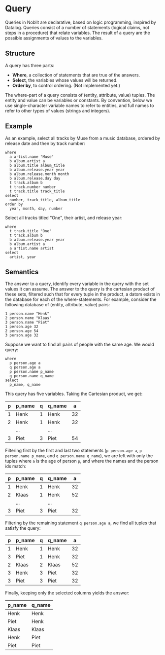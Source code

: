 # Query

Queries in Noblit are declarative, based on logic programming, inspired by
Datalog. Queries consist of a number of statements (logical claims, not steps in
a procedure) that relate variables. The result of a query are the possible
assignments of values to the variables.

## Structure

A query has three parts:

 * **Where**, a collection of statements that are true of the answers.
 * **Select**, the variables whose values will be returned.
 * **Order by**, to control ordering. (Not implemented yet.)

The where-part of a query consists of (entity, attribute, value) tuples. The
entity and value can be variables or constants. By convention, below we use
single-character variable names to refer to entities, and full names to refer
to other types of values (strings and integers).

## Example

As an example, select all tracks by Muse from a music database, ordered by
release date and then by track number:

    where
      a artist.name "Muse"
      b album.artist a
      b album.title album_title
      b album.release.year year
      b album.release.month month
      b album.release.day day
      t track.album b
      t track.number number
      t track.title track_title
    select
      number, track_title, album_title
    order by
      year, month, day, number

Select all tracks titled "One", their artist, and release year:

    where
      t track.title "One"
      t track.album b
      b album.release.year year
      b album.artist a
      a artist.name artist
    select
      artist, year

## Semantics

The answer to a query, identify every variable in the query with the set values
it can assume. The answer to the query is the cartesian product of these sets,
filtered such that for every tuple in the product, a datom exists in the
database for each of the where-statements. For example, consider the following
database of (entity, attribute, value) pairs:

    1 person.name "Henk"
    2 person.name "Klaas"
    3 person.name "Piet"
    1 person.age 32
    2 person.age 54
    3 person.age 32

Suppose we want to find all pairs of people with the same age. We would query:

    where
      p person.age a
      q person.age a
      p person.name p_name
      q person.name q_name
    select
      p_name, q_name

This query has five variables. Taking the Cartesian product, we get:

| p | p_name | q | q_name | a  |
|---|--------|---|--------|----|
| 1 | Henk   | 1 | Henk   | 32 |
| 2 | Henk   | 1 | Henk   | 32 |
|   | ...    |   | ...    |    |
| 3 | Piet   | 3 | Piet   | 54 |

Filtering first by the first and last two statements (`p person.age a`,
`p person.name p_name`, and `q person.name q_name`), we are left with only
the tuples where `a` is the age of person `p`, and where the names and the
person ids match:

| p | p_name | q | q_name | a  |
|---|--------|---|--------|----|
| 1 | Henk   | 1 | Henk   | 32 |
| 2 | Klaas  | 1 | Henk   | 52 |
|   | ...    |   | ...    |    |
| 3 | Piet   | 3 | Piet   | 32 |

Filtering by the remaining statement `q person.age a`, we find all tuples that
satisfy the query:

| p | p_name | q | q_name | a  |
|---|--------|---|--------|----|
| 1 | Henk   | 1 | Henk   | 32 |
| 3 | Piet   | 1 | Henk   | 32 |
| 2 | Klaas  | 2 | Klaas  | 52 |
| 3 | Henk   | 3 | Piet   | 32 |
| 3 | Piet   | 3 | Piet   | 32 |

Finally, keeping only the selected columns yields the answer:

| p_name | q_name |
|--------|--------|
| Henk   | Henk   |
| Piet   | Henk   |
| Klaas  | Klaas  |
| Henk   | Piet   |
| Piet   | Piet   |
